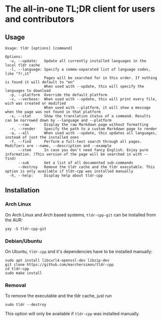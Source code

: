 # The all-in-one TL;DR client for users and contributors

## Usage

```
Usage: tldr [options] [command]

Options:
  -u, --update:   Update all currently installed languages in the local tldr cache
  -l, --language: Specify a comma-separated list of language codes, like "fr,it"
                  Pages will be searched for in this order. If nothing is found it will default to "en"
                  When used with --update, this will specify the languages to download
  -p, --platform  Override the default platform
  -v, --verbose:  When used with --update, this will print every file, wich was created or modified
                  When used with --platform, it will show a message when the page was not found in that platform
  -s, --stat      Show the translation status of a command. Results can be narrowed down by --language and --platform
      --raw       Display the raw Markdown page without formatting
  -r, --render    Specify the path to a custom Markdown page to render
  -a, --all       When used with --update, this updates all languages, instead of just the installed ones
  -f, --find      Perform a full-text search through all pages. Modifiers are --name, --description and --example
      --stem      In case you don't need fancy English. Enjoy pure information. (This version of the page will be searched in with --find)
      --sub       Get a list of all documented sub-commands
      --destroy   Remove the tldr cache and the tldr executable. This option is only available if tldr-cpp was installed manually
  -h, --help:     Display help about tldr-cpp
```

## Installation 

### Arch Linux

On Arch Linux and Arch based systems, `tldr-cpp-git` can be installed from the AUR:
```
yay -S tldr-cpp-git
```

### Debian/Ubuntu

On Ubuntu, `tldr-cpp` and it's dependencies have to be installed manually:
```
sudo apt install libcurl4-openssl-dev libzip-dev
git clone https://github.com/marchersimon/tldr-cpp
cd tldr-cpp
sudo make install
```
### Removal

To remove the executable and the tldr cache, just run
```
sudo tldr --destroy
```
This option will only be available if `tldr-cpp` was installed manually.